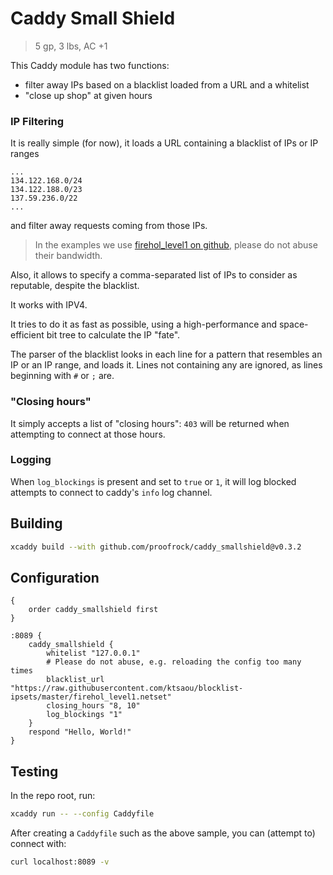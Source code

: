 # Caddy Small Shield

> 5 gp, 3 lbs, AC +1

This Caddy module has two functions:
- filter away IPs based on a blacklist loaded from a URL and a whitelist
- "close up shop" at given hours

### IP Filtering

It is really simple (for now), it loads a URL containing a blacklist of IPs or IP ranges

```
...
134.122.168.0/24
134.122.188.0/23
137.59.236.0/22
...
```

and filter away requests coming from those IPs.

> In the examples we use [firehol_level1 on github](https://raw.githubusercontent.com/ktsaou/blocklist-ipsets/master/firehol_level1.netset), please do not abuse their bandwidth.

Also, it allows to specify a comma-separated list of IPs to consider as reputable, despite the blacklist.

It works with IPV4.

It tries to do it as fast as possible, using a high-performance and space-efficient bit tree to calculate
the IP "fate".

The parser of the blacklist looks in each line for a pattern that resembles an IP or an IP range, and loads
it. Lines not containing any are ignored, as lines beginning with `#` or `;` are.

### "Closing hours"

It simply accepts a list of "closing hours": `403` will be returned when attempting to connect at those hours.

### Logging

When `log_blockings` is present and set to `true` or `1`, it will log blocked attempts to connect to caddy's
`info` log channel.

## Building

```bash
xcaddy build --with github.com/proofrock/caddy_smallshield@v0.3.2
```

## Configuration

```caddyfile
{
	order caddy_smallshield first
}

:8089 {
	caddy_smallshield {
		whitelist "127.0.0.1"
		# Please do not abuse, e.g. reloading the config too many times
		blacklist_url "https://raw.githubusercontent.com/ktsaou/blocklist-ipsets/master/firehol_level1.netset"
		closing_hours "8, 10"
		log_blockings "1"
	}
	respond "Hello, World!"
}
```

## Testing

In the repo root, run:

```bash
xcaddy run -- --config Caddyfile
```

After creating a `Caddyfile` such as the above sample, you can (attempt to) connect with:

```bash
curl localhost:8089 -v
```